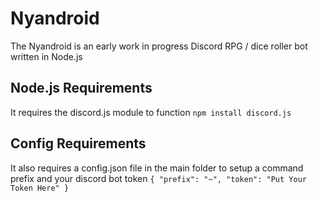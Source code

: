 # Nyandroid
The Nyandroid is an early work in progress Discord RPG / dice roller bot written in Node.js

## Node.js Requirements
It requires the discord.js module to function
`npm install discord.js`

## Config Requirements
It also requires a config.json file in the main folder to setup a command prefix and your discord bot token
`{ "prefix": "~", "token": "Put Your Token Here" }`
